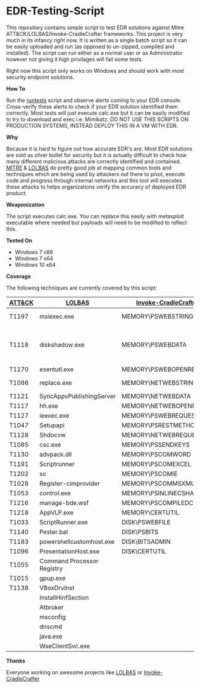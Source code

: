 # EDR-Testing-Script

This repository contains simple script to test EDR solutions against Mitre ATT&CK/LOLBAS/Invoke-CradleCrafter frameworks. This project is very much in its infancy right now. It is written as a single batch script so it can be easily uploaded and run (as opposed to un-zipped, compiled and installed). The script can run either as a normal user or as Administrator however not giving it high privilages will fail some tests.

Right now this script only works on Windows and should work with most security endpoint solutions.

**How To**

Run the [runtests](runtests.bat) script and observe alerts coming to your EDR console. Cross-verify these alerts to check if your EDR solution identified them correctly. Most tests will just execute calc.exe but it can be easily modified to try to download and exec i.e. Mimikatz. DO NOT USE THIS SCRIPTS ON PRODUCTION SYSTEMS, INSTEAD DEPLOY THIS IN A VM WITH EDR. 

**Why**

Because it is hard to figure out how accurate EDR's are. Most EDR solutions are sold as silver bullet for security but it is actually difficult to check how many different malicious attacks are correctly identified and contained. [MITRE](https://attack.mitre.org/wiki/Main_Page) & [LOLBAS](https://github.com/api0cradle/LOLBAS ) do pretty good job at mapping common tools and techniques which are being used by attackers out there to pivot, execute code and progress through internal networks and this tool will executes these attacks to helps organizations verify the accuracy of deployed EDR product. 

**Weaponization** 

The script executes calc.exe. You can replace this easily with metasploit executable where needed but payloads will need to be modified to reflect this.

**Tested On**

* Windows 7 x86
* Windows 7 x64
* Windows 10 x64

**Coverage**

The following techniques are currently covered by this script: 

| [ATT&CK](https://attack.mitre.org/)  | [LOLBAS](https://github.com/LOLBAS-Project/LOLBAS) | [Invoke-CradleCrafter](https://github.com/danielbohannon/Invoke-CradleCrafter)  | Custom | Variants | [Invoke-DOSfuscation](https://github.com/danielbohannon/Invoke-DOSfuscation) | 
| ------------- | ------------- | ------------- | ------------- | ------------- | ------------- | 
| T1197  | msiexec.exe  | MEMORY\PSWEBSTRING | winnt32 |  bitsadmin regsrv32  | BINARY\CMD\1 | 
| T1118  | diskshadow.exe  | MEMORY\PSWEBDATA | winrs | manage-bde.wsf + rundll32 JS | BINARY\CMD\2 | 
| T1170  | esentutl.exe | MEMORY\PSWEBOPENREAD | waitfor | | BINARY\CMD\3 |
| T1086  | replace.exe | MEMORY\NETWEBSTRING | .SettingContent-ms file  | | BINARY\PS\1 | 
| T1121  | SyncAppvPublishingServer | MEMORY\NETWEBDATA | | | BINARY\PS\2 |
| T1117  | hh.exe | MEMORY\NETWEBOPENREAD | | | BINARY\PS\3 |
| T1127  | ieexec.exe | MEMORY\PSWEBREQUEST | | | ENCODING\1 |
| T1047  | Setupapi | MEMORY\PSRESTMETHOD | | | ENCODING\2 |
| T1128  | Shdocvw | MEMORY\NETWEBREQUEST | | | ENCODING\3 |
| T1085  | csc.exe | MEMORY\PSSENDKEYS | | | PAYLOAD\CONCAT\1 |
| T1130  | advpack.dll | MEMORY\PSCOMWORD | | | PAYLOAD\CONCAT\2 |
| T1191  | Scriptrunner | MEMORY\PSCOMEXCEL | | | PAYLOAD\CONCAT\3 |
| T1202  | sc | MEMORY\PSCOMIE | | | PAYLOAD\REVERSE\1 |
| T1028  | Register-cimprovider | MEMORY\PSCOMMSXML | | | PAYLOAD\REVERSE\2 |
| T1053  | control.exe | MEMORY\PSINLINECSHARP | | | PAYLOAD\REVERSE\3 |
| T1216  | manage-bde.wsf | MEMORY\PSCOMPILEDCSHARP | | | PAYLOAD\FORCODE\1 |
| T1218  | AppVLP.exe | MEMORY\CERTUTIL | | | PAYLOAD\FORCODE\2 |
| T1033  | ScriptRunner.exe | DISK\PSWEBFILE | | | PAYLOAD\FORCODE\3 |
| T1140  | Pester.bat | DISK\PSBITS | | | PAYLOAD\FINCODE\1 |
| T1183  | powershellcustomhost.exe | DISK\BITSADMIN | | | PAYLOAD\FINCODE\2 |
| T1096  | PresentationHost.exe | DISK\CERTUTIL | | | PAYLOAD\FINCODE\3 |
| T1055  | Command Processor Registry | |
| T1015  | gpup.exe | |
| T1138  | VBoxDrvInst | | 
| | InstallHinfSection | |
| | Atbroker | |
| | msconfig | |
| | dnscmd | | 
| | java.exe | | 
| | WseClientSvc.exe | |


**Thanks** 

Everyone working on awesome projects like [LOLBAS](https://github.com/LOLBAS-Project/LOLBAS) or [Invoke-CradleCrafter](https://github.com/danielbohannon/Invoke-CradleCrafter) 